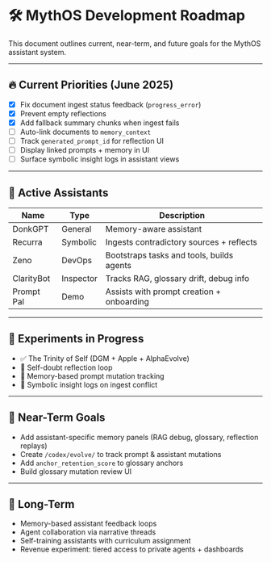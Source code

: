 # 🛠️ MythOS Development Roadmap

This document outlines current, near-term, and future goals for the MythOS assistant system.

---

## 🔥 Current Priorities (June 2025)

- [x] Fix document ingest status feedback (`progress_error`)
- [x] Prevent empty reflections
- [x] Add fallback summary chunks when ingest fails
- [ ] Auto-link documents to `memory_context`
- [ ] Track `generated_prompt_id` for reflection UI
- [ ] Display linked prompts + memory in UI
- [ ] Surface symbolic insight logs in assistant views

---

## 🧠 Active Assistants

| Name       | Type      | Description                               |
| ---------- | --------- | ----------------------------------------- |
| DonkGPT    | General   | Memory-aware assistant                    |
| Recurra    | Symbolic  | Ingests contradictory sources + reflects  |
| Zeno       | DevOps    | Bootstraps tasks and tools, builds agents |
| ClarityBot | Inspector | Tracks RAG, glossary drift, debug info    |
| Prompt Pal | Demo      | Assists with prompt creation + onboarding |

---

## 🔬 Experiments in Progress

- ✅ The Trinity of Self (DGM + Apple + AlphaEvolve)
- 🧪 Self-doubt reflection loop
- 🧪 Memory-based prompt mutation tracking
- 🧪 Symbolic insight logs on ingest conflict

---

## 📅 Near-Term Goals

- Add assistant-specific memory panels (RAG debug, glossary, reflection replays)
- Create `/codex/evolve/` to track prompt & assistant mutations
- Add `anchor_retention_score` to glossary anchors
- Build glossary mutation review UI

---

## 🧗 Long-Term

- Memory-based assistant feedback loops
- Agent collaboration via narrative threads
- Self-training assistants with curriculum assignment
- Revenue experiment: tiered access to private agents + dashboards
